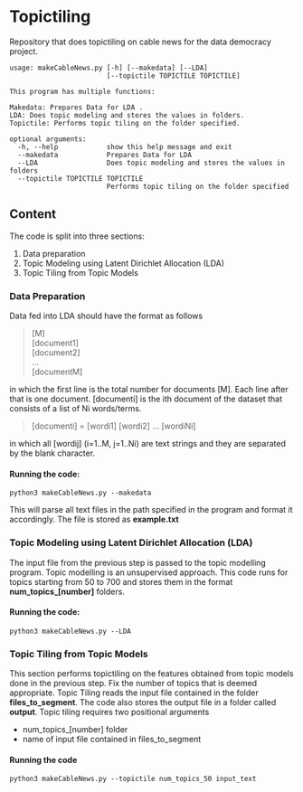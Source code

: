 # Topictiling
Repository that does topictiling on cable news for the data democracy project.

```
usage: makeCableNews.py [-h] [--makedata] [--LDA]
                        [--topictile TOPICTILE TOPICTILE]

This program has multiple functions:

Makedata: Prepares Data for LDA .
LDA: Does topic modeling and stores the values in folders.
Topictile: Performs topic tiling on the folder specified.

optional arguments:
  -h, --help            show this help message and exit
  --makedata            Prepares Data for LDA
  --LDA                 Does topic modeling and stores the values in folders
  --topictile TOPICTILE TOPICTILE
                        Performs topic tiling on the folder specified
```
## Content
The code is split into three sections:

 1. Data preparation
 2. Topic Modeling using Latent Dirichlet Allocation (LDA)
 3. Topic Tiling from Topic Models

### Data Preparation

Data fed into LDA should have the format as follows

> [M]  
> [document1]  
> [document2]  
> ...  
> [documentM]

in which the first line is the total number for documents [M]. Each line after that is one document. [documenti] is the ith document of the dataset that consists of a list of Ni words/terms.

> [documenti] = [wordi1] [wordi2] ... [wordiNi]

in which all [wordij] (i=1..M, j=1..Ni) are text strings and they are separated by the blank character.

#### Running the code:
```
python3 makeCableNews.py --makedata
```
This will parse all text files in the path specified in the program and format it accordingly. The file is stored as **example.txt**

### Topic Modeling using Latent Dirichlet Allocation (LDA)
The input file from the previous step is passed to the topic modelling program. Topic modelling is an unsupervised approach. This code runs for topics starting from 50 to 700 and stores them in the format **num_topics_[number]** folders.
#### Running the code:
```
python3 makeCableNews.py --LDA
```
### Topic Tiling from Topic Models
This section performs topictiling on the features obtained from topic models done in the previous step. Fix the number of topics that is deemed appropriate. Topic Tiling reads the input file contained in the folder **files_to_segment**. The code also stores the output file in a folder called **output**. Topic tiling requires two positional arguments

 - num_topics_[number] folder
 - name of input file contained in files_to_segment

#### Running the code
```
python3 makeCableNews.py --topictile num_topics_50 input_text
```
